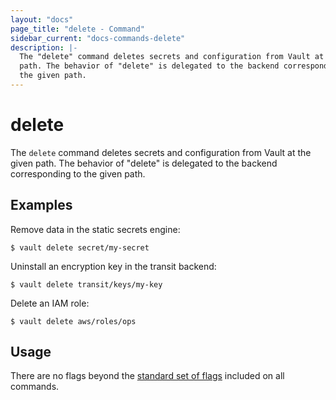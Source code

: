 ```yaml
---
layout: "docs"
page_title: "delete - Command"
sidebar_current: "docs-commands-delete"
description: |-
  The "delete" command deletes secrets and configuration from Vault at the given
  path. The behavior of "delete" is delegated to the backend corresponding to
  the given path.
---
```


# delete

The `delete` command deletes secrets and configuration from Vault at the given
path. The behavior of "delete" is delegated to the backend corresponding to the
given path.

## Examples

Remove data in the static secrets engine:

```text
$ vault delete secret/my-secret
```

Uninstall an encryption key in the transit backend:

```text
$ vault delete transit/keys/my-key
```

Delete an IAM role:

```text
$ vault delete aws/roles/ops
```

## Usage

There are no flags beyond the [standard set of flags](/docs/commands/index.html)
included on all commands.
